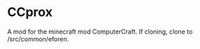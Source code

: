 CCprox
======

A mod for the minecraft mod ComputerCraft. If cloning, clone to <mcp>/src/common/eforen.